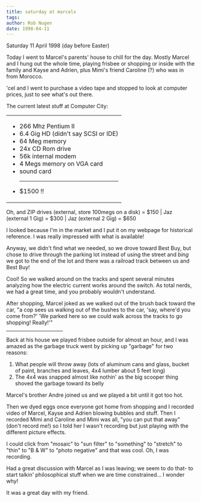 ```yaml
---
title: saturday at marcels
tags: 
author: Rob Nugen
date: 1998-04-11
---
```


<title>Saturday at Marcel's</title>

<p class=date>Saturday 11 April 1998 (day before Easter)</p>
<p>
Today I went to Marcel's parents' house to chill for the day.
Mostly Marcel and I hung out the whole time, playing frisbee or shopping or inside with the family and Kayse and Adrien, plus Mimi's friend Caroline (?) who was in from Morocco.
<p>
'cel and I went to purchase a video tape and stopped to look at computer prices, just to see what's out there.
<p>
The current latest stuff at Computer City:
<table> <!-- to make the <hr> tag the right length -->
<tr><td>
<ul>
<li>266 Mhz Pentium II</li>
<li>6.4 Gig HD (didn't say SCSI or IDE)</li>
<li>64 Meg memory</li>
<li>24x CD Rom drive</li>
<li>56k internal modem</li>
<li>4 Megs memory on VGA card</li>
<li>sound card</li>
<hr>
<li>$1500 !!</li>
</ul>
</td></tr>
</table>
<p>
Oh, and ZIP drives (external, store 100megs on a disk) = $150 | Jaz (external 1 Gig) = $300 | Jaz (external 2 Gig) = $650
<p>
I looked because I'm in the market and I put it on my webpage for historical reference.  I was really impressed with what is available!
<p>
Anyway, we didn't find what we needed, so we drove toward Best Buy, but chose to drive through the parking lot instead of using the street and <em>bing</em> we got to the end of the lot and there was a railroad track between us and Best Buy!
<p>
Cool!  So we walked around on the tracks and spent several minutes analyzing how the electric current works around the switch. As total nerds, we had a great time, and you probably wouldn't understand.
<p>
After shopping, Marcel joked as we walked out of the brush back toward the car, "a cop sees us walking out of the bushes to the car, 'say, where'd you come from?'  'We parked here so we could walk across the tracks to go shopping!  Really!'"
<p>
<hr width=30%>
<p>
Back at his house we played frisbee outside for almost an hour, and I was amazed as the garbage truck went by picking up "garbage" for two reasons:
<ol>
<li>What people will throw away (lots of aluminum cans and glass, bucket of paint, branches and leaves, 4x4 lumber about 5 feet long)</li>
<li>The 4x4 was snapped almost like nothin' as the big scooper thing shoved the garbage toward its belly</li>
</ol>
<p>
Marcel's brother Andre joined us and we played a bit until it got too hot.
<p>
Then we dyed eggs once everyone got home from shopping and I recorded video of Marcel, Kayse and Adrien blowing bubbles and stuff.  Then I recorded Mimi and Caroline and Mimi was all, "you can put that away" (don't record me!) so I told her I wasn't recording but just playing with the different picture effects.
<p>
I could click from "mosaic" to "sun filter" to "something" to "stretch" to "thin" to "B & W" to "photo negative" and that was cool.  Oh, I was recording.
<p>
Had a great discussion with Marcel as I was leaving; we seem to do that- to start talkin' philosophical stuff when we are time constrained... I wonder why!
<p>
It was a great day with my friend.
</p>
